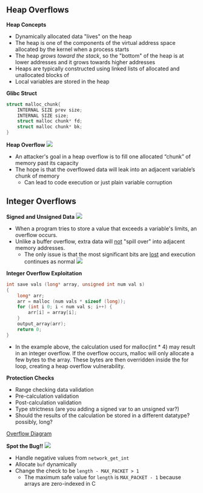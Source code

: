 ## Heap Overflows

**Heap Concepts**
- Dynamically allocated data "lives" on the heap
- The heap is one of the components of the virtual address space allocated by the kernel when a process starts
- The heap *grows toward the stack*, so the "bottom" of the heap is at lower addresses and it grows towards higher addresses
- Heaps are typically constructed using linked lists of allocated and unallocated blocks of 
- Local variables are stored in the heap

**Glibc Struct**
```c
struct malloc_chunk{
	INTERNAL SIZE prev size;
	INTERNAL SIZE size;
	struct malloc chunk* fd;
	struct malloc chunk* bk;
}
```

**Heap Overflow**
![](Pasted%20image%2020240205145413.png)
- An attacker's goal in a heap overflow is to fill one allocated “chunk” of memory past its capacity
- The hope is that the overflowed data will leak into an adjacent variable’s chunk of memory
	- Can lead to code execution or just plain variable corruption

## Integer Overflows

**Signed and Unsigned Data**
![](Pasted%20image%2020240205140652.png)
- When a program tries to store a value that exceeds a variable's limits, an overflow occurs.
- Unlike a buffer overflow, extra data will <u>not</u> "spill over" into adjacent memory addresses.
	- The only issue is that the most significant bits are <u>lost</u> and execution continues as normal
	![](Pasted%20image%2020240205140840.png)	

**Integer Overflow Exploitation**

```C
int save vals (long* array, unsigned int num val s)
{
	long* arr;
	arr = malloc (num vals * sizeof (long));
	for (int i 0; i < num val s; i++) {
		arr[i] = array[i];
	}
	output_array(arr);
	return 0;
}
```
- In the example above, the calculation used for malloc(int * 4) may result in an integer overflow. If the overflow occurs, malloc will only allocate a few bytes to the array. These bytes are then overridden inside the for loop, creating a heap overflow vulnerability.

**Protection Checks**
- Range checking data validation
- Pre-calculation validation
- Post-calculation validation
- Type strictness (are you adding a signed var to an unsigned var?)
- Should the results of the calculation be stored in a different datatype? possibly, long?

[Overflow Diagram](Overflow%20Diagram.canvas)



**Spot the Bug!!**
![](Pasted%20image%2020240205145215.png)
- Handle negative values from `network_get_int`
- Allocate `buf` dynamically
- Change the check to be `length - MAX_PACKET > 1` 
	- The maximum safe value for `length` is `MAX_PACKET - 1` because arrays are zero-indexed in C
